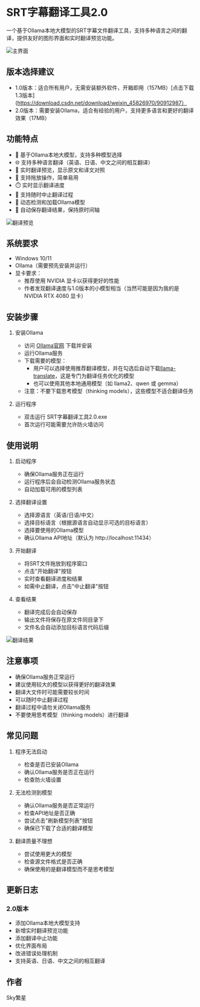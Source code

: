 # SRT字幕翻译工具2.0

一个基于Ollama本地大模型的SRT字幕文件翻译工具，支持多种语言之间的翻译，提供友好的图形界面和实时翻译预览功能。

![主界面](img/index2.0.png)

## 版本选择建议

- 1.0版本：适合所有用户，无需安装额外软件，开箱即用（157MB）[点击下载1.3版本](https://download.csdn.net/download/weixin_45826970/90912987）
- 2.0版本：需要安装Ollama，适合有经验的用户，支持更多语言和更好的翻译效果（17MB）

## 功能特点

- 🚀 基于Ollama本地大模型，支持多种模型选择
- 🌐 支持多种语言翻译（英语、日语、中文之间的相互翻译）
- 📝 实时翻译预览，显示原文和译文对照
- 🎯 支持拖放操作，简单易用
- ⏱️ 实时显示翻译进度
- 🛑 支持随时中止翻译过程
- 🔄 动态检测和加载Ollama模型
- 💾 自动保存翻译结果，保持原时间轴

![翻译预览](img/ja2.0.png)

## 系统要求

- Windows 10/11
- Ollama（需要预先安装并运行）
- 显卡要求：
  - 推荐使用 NVIDIA 显卡以获得更好的性能
  - 作者发现翻译速度与1.0版本的小模型相当（当然可能是因为我的是NVIDIA RTX 4080 显卡）

## 安装步骤

1. 安装Ollama
   - 访问 [Ollama官网](https://ollama.ai) 下载并安装
   - 运行Ollama服务
   - 下载需要的模型：
     - 用户可以选择使用推荐翻译模型，并在勾选后自动下载[llama-translate](https://ollama.com/7shi/llama-translate)，这是专门为翻译任务优化的模型
     - 也可以使用其他本地通用模型（如 llama2、qwen 或 gemma）
   - 注意：不要下载思考模型（thinking models），这些模型不适合翻译任务

2. 运行程序
   - 双击运行 SRT字幕翻译工具2.0.exe
   - 首次运行可能需要允许防火墙访问

## 使用说明

1. 启动程序
   - 确保Ollama服务正在运行
   - 运行程序后会自动检测Ollama服务状态
   - 自动加载可用的模型列表

2. 选择翻译设置
   - 选择源语言（英语/日语/中文）
   - 选择目标语言（根据源语言自动显示可选的目标语言）
   - 选择要使用的Ollama模型
   - 确认Ollama API地址（默认为 http://localhost:11434）

3. 开始翻译
   - 将SRT文件拖放到程序窗口
   - 点击"开始翻译"按钮
   - 实时查看翻译进度和结果
   - 如需中止翻译，点击"中止翻译"按钮

4. 查看结果
   - 翻译完成后会自动保存
   - 输出文件将保存在原文件同目录下
   - 文件名会自动添加目标语言代码后缀

![翻译结果](img/ja2.0.2.png)

## 注意事项

- 确保Ollama服务正常运行
- 建议使用较大的模型以获得更好的翻译效果
- 翻译大文件时可能需要较长时间
- 可以随时中止翻译过程
- 翻译过程中请勿关闭Ollama服务
- 不要使用思考模型（thinking models）进行翻译

## 常见问题

1. 程序无法启动
   - 检查是否已安装Ollama
   - 确认Ollama服务是否正在运行
   - 检查防火墙设置

2. 无法检测到模型
   - 确认Ollama服务是否正常运行
   - 检查API地址是否正确
   - 尝试点击"刷新模型列表"按钮
   - 确保已下载了合适的翻译模型

3. 翻译质量不理想
   - 尝试使用更大的模型
   - 检查源文件格式是否正确
   - 确保使用的是翻译模型而不是思考模型

## 更新日志

### 2.0版本
- 添加Ollama本地大模型支持
- 新增实时翻译预览功能
- 添加翻译中止功能
- 优化界面布局
- 改进错误处理机制
- 支持英语、日语、中文之间的相互翻译

## 作者

Sky繁星 
